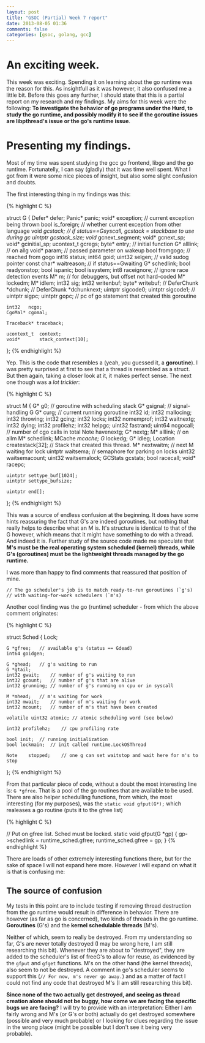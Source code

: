 ```yaml
---
layout: post
title: "GSOC (Partial) Week 7 report"
date: 2013-08-05 01:36
comments: false
categories: [gsoc, golang, gcc]
---
```



# An exciting week.

This week was exciting. Spending it on learning about the go runtime was the reason for this. As insightfull as it was however,
it also confused me a little bit. Before this goes any further, I should state that this is a partial report on my research
and my findings. My aims for this week were the following: **To investigate the behavior of go programs under the Hurd, to
study the go runtime, and possibly modify it to see if the goroutine issues are libpthread's issue or the go's runtime issue**. 

# Presenting my findings.

Most of my time was spent studying the gcc go frontend, libgo and the go runtime. Fortunatelly, I can say (gladly) that it was
time well spent. What I got from it were some nice pieces of insight, but also some slight confusion and doubts.

The first interesting thing in my findings was this:

{% highlight C %}

struct	G
{
	Defer*	defer;
	Panic*	panic;
	void*	exception;	// current exception being thrown
	bool	is_foreign;	// whether current exception from other language
	void	*gcstack;	// if status==Gsyscall, gcstack = stackbase to use during gc
	uintptr	gcstack_size;
	void*	gcnext_segment;
	void*	gcnext_sp;
	void*	gcinitial_sp;
	ucontext_t gcregs;
	byte*	entry;		// initial function
	G*	alllink;	// on allg
	void*	param;		// passed parameter on wakeup
	bool	fromgogo;	// reached from gogo
	int16	status;
	int64	goid;
	uint32	selgen;		// valid sudog pointer
	const char*	waitreason;	// if status==Gwaiting
	G*	schedlink;
	bool	readyonstop;
	bool	ispanic;
	bool	issystem;
	int8	raceignore; // ignore race detection events
	M*	m;		// for debuggers, but offset not hard-coded
	M*	lockedm;
	M*	idlem;
	int32	sig;
	int32	writenbuf;
	byte*	writebuf;
	// DeferChunk	*dchunk;
	// DeferChunk	*dchunknext;
	uintptr	sigcode0;
	uintptr	sigcode1;
	// uintptr	sigpc;
	uintptr	gopc;	// pc of go statement that created this goroutine

	int32	ncgo;
	CgoMal*	cgomal;

	Traceback* traceback;

	ucontext_t	context;
	void*		stack_context[10];
};
{% endhighlight %}

Yep. This is the code that resembles a (yeah, you guessed it, a **goroutine**). I was pretty surprised at first to see that a thread is resembled as a struct. But then again,
taking a closer look at it, it makes perfect sense. The next one though was a *lot trickier*:

{% highlight C %}

struct	M
{
	G*	g0;		// goroutine with scheduling stack
	G*	gsignal;	// signal-handling G
	G*	curg;		// current running goroutine
	int32	id;
	int32	mallocing;
	int32	throwing;
	int32	gcing;
	int32	locks;
	int32	nomemprof;
	int32	waitnextg;
	int32	dying;
	int32	profilehz;
	int32	helpgc;
	uint32	fastrand;
	uint64	ncgocall;	// number of cgo calls in total
	Note	havenextg;
	G*	nextg;
	M*	alllink;	// on allm
	M*	schedlink;
	MCache	*mcache;
	G*	lockedg;
	G*	idleg;
	Location createstack[32];	// Stack that created this thread.
	M*	nextwaitm;	// next M waiting for lock
	uintptr	waitsema;	// semaphore for parking on locks
	uint32	waitsemacount;
	uint32	waitsemalock;
	GCStats	gcstats;
	bool	racecall;
	void*	racepc;

	uintptr	settype_buf[1024];
	uintptr	settype_bufsize;

	uintptr	end[];
};
{% endhighlight %}

This was a source of endless confusion at the beginning. It does have some hints reassuring the fact that G's are indeed goroutines, but nothing that really helps to describe what an M is.
It's structure is identical to that of the G however, which means that it might have something to do with a thread. And indeed it is. Further study of the source code
made me speculate that **M's must be the real operating system scheduled (kernel) threads, while G's (goroutines) must be the lightweight threads managed by the go runtime.**

I was more than happy to find comments that reassured that position of mine.

~~~
// The go scheduler's job is to match ready-to-run goroutines (`g's)
// with waiting-for-work schedulers (`m's)
~~~

Another cool finding was the go (runtime) scheduler - from which the above comment originates:

{% highlight C %}

struct Sched {
	Lock;

	G *gfree;	// available g's (status == Gdead)
	int64 goidgen;

	G *ghead;	// g's waiting to run
	G *gtail;
	int32 gwait;	// number of g's waiting to run
	int32 gcount;	// number of g's that are alive
	int32 grunning;	// number of g's running on cpu or in syscall

	M *mhead;	// m's waiting for work
	int32 mwait;	// number of m's waiting for work
	int32 mcount;	// number of m's that have been created

	volatile uint32 atomic;	// atomic scheduling word (see below)

	int32 profilehz;	// cpu profiling rate

	bool init;  // running initialization
	bool lockmain;  // init called runtime.LockOSThread

	Note	stopped;	// one g can set waitstop and wait here for m's to stop
};
{% endhighlight %}

From that particular piece of code, without a doubt the most interesting line is: `G *gfree`. That is a pool of the go routines that are available to be used.
There are also helper schedulling functions, from which, the most interesting (for my purposes), was the `static void gfput(G*);` which realeases a go routine (puts it to the gfree list)

{% highlight C %}

// Put on gfree list.  Sched must be locked.
static void
gfput(G *gp)
{
	gp->schedlink = runtime_sched.gfree;
	runtime_sched.gfree = gp;
}
{% endhighlight %}

There are loads of other extremely interesting functions there, but for the sake of space I will not expand here more. However I will expand on what it is that is confusing me:

## The source of confusion

My tests in this point are to include testing if removing thread destruction from the go runtime would result in difference in behavior.
There are however (as far as go is concerned), two kinds of threads in the go runtime. **Goroutines** (G's) and the **kernel schedulable threads** (M's).

Neither of which, seem to really be destroyed. From my understanding so far, G's are never totally destroyed (I may be wrong here, I am still researching this bit). Whenever
they are about to "destroyed", they are added to the scheduler's list of freeG's to allow for reuse, as evidenced by the `gfput` and `gfget` functions. 
M's on the other hand (the kernel threads), also seem to not be destroyed. A comment in go's scheduler seems to support this (`// For now, m's never go away.`) and as a 
matter of fact I could not find any code that destroyed M's (I am still researching this bit).

**Since none of the two actually get destroyed, and seeing as thread creation alone should not be buggy, how come we are facing the specific bugs we are facing?**
I will try to provide with an interpretation: Either I am fairly wrong and M's (or G's or both) actually do get destroyed somewhere (possible and very much probable)
or I looking for clues regarding the issue in the wrong place (might be possible but I don't see it being very probable).